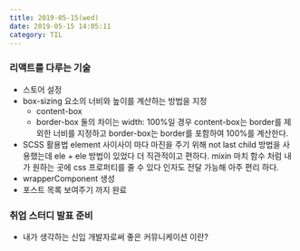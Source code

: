 ```yaml
---
title: 2019-05-15(wed)
date: 2019-05-15 14:05:11
category: TIL
---
```


### 리액트를 다루는 기술

- 스토어 설정
- box-sizing
  요소의 너비와 높이를 계산하는 방법을 지정
  - content-box
  - border-box
    둘의 차이는 width: 100%일 경우 content-box는 border를 제외한 너비를 지정하고 border-box는 border를 포함하여 100%를 계산한다.
- SCSS 활용법
  element 사이사이 마다 마진을 주기 위해 not last child 방법을 사용했는데 ele + ele 방법이 있었다 더 직관적이고 편하다.
  mixin 마치 함수 처럼 내가 원하는 곳에 css 프로퍼티를 줄 수 있다 인자도 전달 가능해 아주 편리 하다.
- wrapperComponent 생성
- 포스트 목록 보여주기 까지 완료

### 취업 스터디 발표 준비

- 내가 생각하는 신입 개발자로써 좋은 커뮤니케이션 이란?
